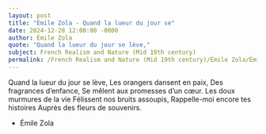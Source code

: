 ```yaml
---
layout: post
title: "Émile Zola - Quand la lueur du jour se"
date: 2024-12-28 12:00:00 -0000
author: Émile Zola
quote: "Quand la lueur du jour se lève,"
subject: French Realism and Nature (Mid 19th century)
permalink: /French Realism and Nature (Mid 19th century)/Émile Zola/Émile Zola - Quand la lueur du jour se
---
```


Quand la lueur du jour se lève,
Les orangers dansent en paix,
Des fragrances d’enfance,
Se mêlent aux promesses d’un cœur.
Les doux murmures de la vie
Félissent nos bruits assoupis,
Rappelle-moi encore tes histoires
Auprès des fleurs de souvenirs.

- Émile Zola
